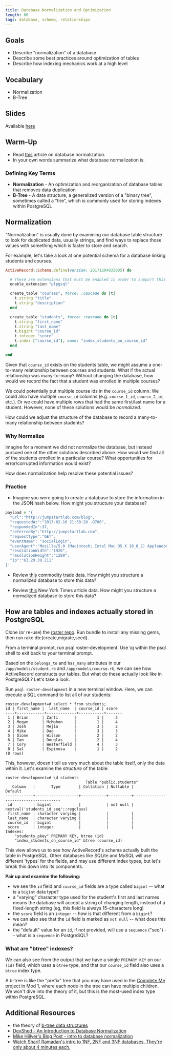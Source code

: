 ```yaml
---
title: Database Normalization and Optimization
length: 60
tags: database, schema, relationships
---
```


## Goals

* Describe "normalization" of a database
* Describe some best practices around optimization of tables
* Describe how indexing mechanics work at a high level


## Vocabulary

* Normalization
* B-Tree

## Slides

Available [here](../slides/database_normalization_and_optimization)


## Warm-Up

* Read [this](https://www.essentialsql.com/get-ready-to-learn-sql-database-normalization-explained-in-simple-english/) article on database normalization.
* In your own words summarize what database normalization is.


### Defining Key Terms

* **Normalization** - An optimization and reorganization of database tables that removes data duplication
* **B-Tree** - A data structure, a generalized version of a "binary tree", sometimes called a "trie", which is commonly used for storing indexes within PostgreSQL


## Normalization

"Normalization" is usually done by examining our database table structure to look for duplicated data, usually strings, and find ways to replace those values with something which is faster to store and search.

For example, let's take a look at one potential schema for a database linking students and courses.

```ruby
ActiveRecord::Schema.define(version: 20171204033005) do

  # These are extensions that must be enabled in order to support this database
  enable_extension "plpgsql"

  create_table "courses", force: :cascade do |t|
    t.string "title"
    t.string "description"
  end

  create_table "students", force: :cascade do |t|
    t.string "first_name"
    t.string "last_name"
    t.bigint "course_id"
    t.integer "score"
    t.index ["course_id"], name: "index_students_on_course_id"
  end

end
```

Given that `course_id` exists on the students table, we might assume a one-to-many relationship between courses and students. What if the actual relationship was many-to-many? Without changing the database, how would we record the fact that a student was enrolled in multiple courses?

We could potentially put multiple course ids in the `course_id` column. We could also have multiple `course_id` columns (e.g. `course_1_id`, `course_2_id`, etc.). Or we could have multiple rows that had the same first/last name for a student. However, none of these solutions would be *normalized*.

How could we adjust the structure of the database to record a many-to-many relationship between students?


### Why Normalize

Imagine for a moment we did not normalize the database, but instead pursued one of the other solutions described above. How would we find all of the students enrolled in a particular course? What opportunities for error/corrupted information would exist?

How does normalization help resolve these potential issues?


### Practice

* Imagine you were going to create a database to store the information in the JSON hash below. How might you structure your database?

```ruby
payload = '{
  "url":"http://jumpstartlab.com/blog",
  "requestedAt":"2013-02-16 21:38:28 -0700",
  "respondedIn":37,
  "referredBy":"http://jumpstartlab.com",
  "requestType":"GET",
  "eventName": "socialLogin",
  "userAgent":"Mozilla/5.0 (Macintosh; Intel Mac OS X 10_8_2) AppleWebKit/537.17 (KHTML, like Gecko) Chrome/24.0.1309.0 Safari/537.17",
  "resolutionWidth":"1920",
  "resolutionHeight":"1280",
  "ip":"63.29.38.211"
}'
```

* Review [this](https://www.kaggle.com/unitednations/global-commodity-trade-statistics/data) commodity trade data. How might you structure a normalized database to store this data?

* Review [this](https://www.kaggle.com/aashita/nyt-comments/data) New York Times article data. How might you structure a normalized database to store this data?



## How are tables and indexes actually stored in PostgreSQL

Clone (or re-use) the [roster repo](https://github.com/turingschool-examples/roster). Run bundle to install any missing gems, then run rake db:{create,migrate,seed}.

From a terminal prompt, run psql roster-development. Use \q within the psql shell to exit back to your terminal prompt.

Based on the `belongs_to` and `has_many` attributes in our `/app/models/student.rb` and `/app/models/course.rb`, we can see how ActiveRecord constructs our tables. But what do these actually look like in PostgreSQL? Let's take a look.

Run `psql roster-development` in a new terminal window. Here, we can execute a SQL command to list all of our students:

```
roster-development=# select * from students;
id | first_name |  last_name  | course_id | score
----+------------+-------------+-----------+-------
 1 | Brian      | Zanti       |         1 |     3
 2 | Megan      | McMahon     |         1 |     4
 3 | Josh       | Mejia       |         3 |     2
 4 | Mike       | Dao         |         3 |     3
 5 | Dione      | Wilson      |         2 |     2
 6 | Ian        | Douglas     |         2 |     4
 7 | Cory       | Westerfield |         4 |     3
 8 | Sal        | Espinosa    |         1 |     2
(8 rows)
```

This, however, doesn't tell us very much about the table itself, only the data within it. Let's examine the *structure* of the table:

```
roster-development=# \d students
                                   Table "public.students"
   Column   |       Type        | Collation | Nullable |               Default
------------+-------------------+-----------+----------+--------------------------------------
 id         | bigint            |           | not null | nextval('students_id_seq'::regclass)
 first_name | character varying |           |          |
 last_name  | character varying |           |          |
 course_id  | bigint            |           |          |
 score      | integer           |           |          |
Indexes:
    "students_pkey" PRIMARY KEY, btree (id)
    "index_students_on_course_id" btree (course_id)
```

This view allows us to see how ActiveRecord's schema actually built the table in PostgreSQL. Other databases like SQLite and MySQL will use different 'types' for the fields, and may use different index types, but let's break this down into its components.

**Pair up and examine the following:**

- we see the `id` field and `course_id` fields are a type called `bigint` -- what is a `bigint` data type?
- a "varying" character type used for the student's first and last names means the database will accept a string of changing length, instead of a fixed-length string (eg, this field is always 15-characters long)
- the `score` field is an `integer` -- how is that different from a `bigint`?
- we can also see that the `id` field is marked as `not null` -- what does this mean?
- the "default" value for an `id`, if not provided, will use a `sequence` ("seq") -- what is a `sequence` in PostgreSQL?

### What are "btree" indexes?

We can also see from the output that we have a single `PRIMARY KEY` on our `(id)` field, which uses a `btree` type, and that our `course_id` field also uses a `btree` index type.

A b-tree is like the "prefix" tree that you may have used in the [Complete Me](http://curriculum.turing.edu/module1/projects/complete_me) project in Mod 1, where each node in the tree can have multiple children. We won't dive into the theory of it, but this is the most-used index type within PostgreSQL.


## Additional Resources

- the theory of [b-tree data structures](https://en.wikipedia.org/wiki/B-tree)
- [DevShed - An Introduction to Database Normalization](http://www.devshed.com/c/a/mysql/an-introduction-to-database-normalization/)
- [Mike Hillyer's Blog Post - intro to database normalization](http://mikehillyer.com/articles/an-introduction-to-database-normalization/)
- [Watch Sharif Ramadan's intro to 1NF, 2NF and 3NF databases. They're only about 4 minutes each.](https://www.youtube.com/watch?v=K7vzLrGCV50&list=PLQ9AAKW8HuJ5m0rmHKL88ZyjOIKejvrj0)
